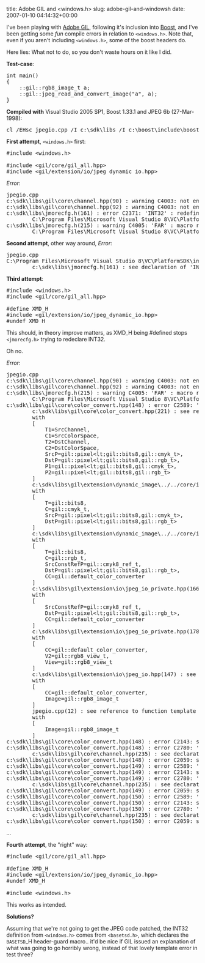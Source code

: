 title: Adobe GIL and <windows.h>
slug: adobe-gil-and-windowsh
date: 2007-01-10 04:14:32+00:00

I've been playing with <a href="http://opensource.adobe.com/gil/">Adobe <abbr title="Generic Image Library">GIL</abbr></a>, following it's inclusion into <a href="http://boost.org/">Boost</a>, and I've been getting some <em>fun</em> compile errors in relation to <code>&lt;windows.h&gt;</code>. Note that, even if you aren't including <code>&lt;windows.h&gt;</code>, some of the boost headers do.

Here lies: What not to do, so you don't waste hours on it like I did.

<strong>Test-case</strong>:
<pre>int main()
{
	::gil::rgb8_image_t a;
	::gil::jpeg_read_and_convert_image("a", a);
}</pre>

<strong>Compiled with</strong> Visual Studio 2005 SP1, Boost 1.33.1 and JPEG 6b (27-Mar-1998):

<pre>cl /EHsc jpegio.cpp /I c:\sdk\libs /I c:\boost\include\boost-1_33_1</pre>

<strong>First attempt</strong>, <code>&lt;windows.h&gt;</code> first:

<pre>#include &lt;windows.h&gt;

#include &lt;gil/core/gil_all.hpp&gt;
#include &lt;gil/extension/io/jpeg_dynamic_io.hpp&gt;
</pre>

<em>Error</em>:

<pre>jpegio.cpp
c:\sdk\libs\gil\core\channel.hpp(90) : warning C4003: not enough actual paramete rs for macro 'min'
c:\sdk\libs\gil\core\channel.hpp(92) : warning C4003: not enough actual paramete rs for macro 'max'
c:\sdk\libs\jmorecfg.h(161) : error C2371: 'INT32' : redefinition; different bas ic types
        C:\Program Files\Microsoft Visual Studio 8\VC\PlatformSDK\include\basetsd.h(62) : see declaration of 'INT32'
c:\sdk\libs\jmorecfg.h(215) : warning C4005: 'FAR' : macro redefinition
        C:\Program Files\Microsoft Visual Studio 8\VC\PlatformSDK\include\windef.h(145) : see previous definition of 'FAR'</pre>

<strong>Second attempt</strong>, other way around, <em>Error</em>:
<pre>jpegio.cpp
C:\Program Files\Microsoft Visual Studio 8\VC\PlatformSDK\include\basetsd.h(62): error C2371: 'INT32' : redefinition; different basic types
        c:\sdk\libs\jmorecfg.h(161) : see declaration of 'INT32'</pre>

<strong>Third attempt</strong>:

<pre>#include &lt;windows.h&gt;
#include &lt;gil/core/gil_all.hpp&gt;

#define XMD_H
#include &lt;gil/extension/io/jpeg_dynamic_io.hpp&gt;
#undef XMD_H</pre>

This should, in theory improve matters, as XMD_H being #defined stops <code>&lt;jmorecfg.h&gt;</code> trying to redeclare INT32.

Oh no.

<em>Error</em>:

<pre>jpegio.cpp
c:\sdk\libs\gil\core\channel.hpp(90) : warning C4003: not enough actual parameters for macro 'min'
c:\sdk\libs\gil\core\channel.hpp(92) : warning C4003: not enough actual parameters for macro 'max'
c:\sdk\libs\jmorecfg.h(215) : warning C4005: 'FAR' : macro redefinition
        C:\Program Files\Microsoft Visual Studio 8\VC\PlatformSDK\include\windef.h(145) : see previous definition of 'FAR'
c:\sdk\libs\gil\core\color_convert.hpp(148) : error C2589: '(' : illegal token on right side of '::'
        c:\sdk\libs\gil\core\color_convert.hpp(221) : see reference to function template instantiation 'void gil::color_converter_default_impl&lt;lt;T1,C1,T2,C2&gt;::operator ()&lt;lt;SrcP,DstP&gt;(const P1 &amp;,P2 &amp;) const' being compiled
        with
        [
            T1=SrcChannel,
            C1=SrcColorSpace,
            T2=DstChannel,
            C2=DstColorSpace,
            SrcP=gil::pixel&lt;lt;gil::bits8,gil::cmyk_t&gt;,
            DstP=gil::pixel&lt;lt;gil::bits8,gil::rgb_t&gt;,
            P1=gil::pixel&lt;lt;gil::bits8,gil::cmyk_t&gt;,
            P2=gil::pixel&lt;lt;gil::bits8,gil::rgb_t&gt;
        ]
        c:\sdk\libs\gil\extension\dynamic_image\../../core/image_view_factory.hpp(71) : see reference to function template instantiation 'void gil::default_color_converter::operator ()&lt;lt;gil::pixel&lt;lt;T,C&gt;,gil::pixel&lt;lt;T,gil::rgb_t&gt;&gt;(const SrcP &,DstP &) const' being compiled
        with
        [
            T=gil::bits8,
            C=gil::cmyk_t,
            SrcP=gil::pixel&lt;lt;gil::bits8,gil::cmyk_t&gt;,
            DstP=gil::pixel&lt;lt;gil::bits8,gil::rgb_t&gt;
        ]
        c:\sdk\libs\gil\extension\dynamic_image\../../core/image_view_factory.hpp(69) : while compiling class template member function 'gil::pixel&lt;lt;T,C&gt; gil::color_convert_deref_fn&lt;lt;SrcConstRefP,DstP,CC&gt;::operator ()(gil::pixel&lt;lt;T,gil::cmyk_t&gt; &) const'
        with
        [
            T=gil::bits8,
            C=gil::rgb_t,
            SrcConstRefP=gil::cmyk8_ref_t,
            DstP=gil::pixel&lt;lt;gil::bits8,gil::rgb_t&gt;,
            CC=gil::default_color_converter
        ]
        c:\sdk\libs\gil\extension\io\jpeg_io_private.hpp(166) : see reference to class template instantiation 'gil::color_convert_deref_fn&lt;lt;SrcConstRefP,DstP,CC&gt;' being compiled
        with
        [
            SrcConstRefP=gil::cmyk8_ref_t,
            DstP=gil::pixel&lt;lt;gil::bits8,gil::rgb_t&gt;,
            CC=gil::default_color_converter
        ]
        c:\sdk\libs\gil\extension\io\jpeg_io_private.hpp(178) : see reference to function template instantiation 'void gil::detail::jpeg_reader_color_convert&lt;lt;CC&gt;::apply&lt;lt;V2&gt;(const View &)' being compiled
        with
        [
            CC=gil::default_color_converter,
            V2=gil::rgb8_view_t,
            View=gil::rgb8_view_t
        ]
        c:\sdk\libs\gil\extension\io\jpeg_io.hpp(147) : see reference to function template instantiation 'void gil::detail::jpeg_reader_color_convert&lt;lt;CC&gt;::read_image&lt;lt;Image&gt;(Image &)' being compiled
        with
        [
            CC=gil::default_color_converter,
            Image=gil::rgb8_image_t
        ]
        jpegio.cpp(12) : see reference to function template instantiation 'void gil::jpeg_read_and_convert_image&lt;lt;gil::rgb8_image_t&gt;(const char *,Image &)' being compiled
        with
        [
            Image=gil::rgb8_image_t
        ]
c:\sdk\libs\gil\core\color_convert.hpp(148) : error C2143: syntax error : missing ')' before '::'
c:\sdk\libs\gil\core\color_convert.hpp(148) : error C2780: 'T gil::channel_invert(T)' : expects 1 arguments - 0 provided
        c:\sdk\libs\gil\core\channel.hpp(235) : see declaration of 'gil::channel_invert'
c:\sdk\libs\gil\core\color_convert.hpp(148) : error C2059: syntax error : ')'
c:\sdk\libs\gil\core\color_convert.hpp(149) : error C2589: '(' : illegal token on right side of '::'
c:\sdk\libs\gil\core\color_convert.hpp(149) : error C2143: syntax error : missing ')' before '::'
c:\sdk\libs\gil\core\color_convert.hpp(149) : error C2780: 'T gil::channel_invert(T)' : expects 1 arguments - 0 provided
        c:\sdk\libs\gil\core\channel.hpp(235) : see declaration of 'gil::channel_invert'
c:\sdk\libs\gil\core\color_convert.hpp(149) : error C2059: syntax error : ')'
c:\sdk\libs\gil\core\color_convert.hpp(150) : error C2589: '(' : illegal token on right side of '::'
c:\sdk\libs\gil\core\color_convert.hpp(150) : error C2143: syntax error : missing ')' before '::'
c:\sdk\libs\gil\core\color_convert.hpp(150) : error C2780: 'T gil::channel_invert(T)' : expects 1 arguments - 0 provided
        c:\sdk\libs\gil\core\channel.hpp(235) : see declaration of 'gil::channel_invert'
c:\sdk\libs\gil\core\color_convert.hpp(150) : error C2059: syntax error : ')'</pre>

...

<strong>Fourth attempt</strong>, the "right" way:

<pre>#include &lt;gil/core/gil_all.hpp&gt;

#define XMD_H
#include &lt;gil/extension/io/jpeg_dynamic_io.hpp&gt;
#undef XMD_H

#include &lt;windows.h&gt;</pre>

This works as intended.

<strong>Solutions?</strong>

Assuming that we're not going to get the JPEG code patched, the INT32 definition from <code>&lt;windows.h&gt;</code> comes from <code>&lt;basetsd.h&gt;</code>, which declares the <code>BASETSD</code>_H header-guard macro.. it'd be nice if GIL issued an explanation of what was going to go horribly wrong, instead of that lovely template error in test three?
